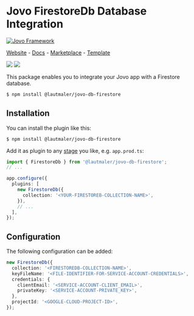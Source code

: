 # Jovo FirestoreDb Database Integration

[![Jovo Framework](https://www.jovo.tech/img/github-header.png)](https://www.jovo.tech)

<p>
<a href="https://www.jovo.tech" target="_blank">Website</a> -  <a href="https://www.jovo.tech/docs" target="_blank">Docs</a> - <a href="https://www.jovo.tech/marketplace" target="_blank">Marketplace</a> - <a href="https://github.com/jovotech/jovo-v4-template" target="_blank">Template</a>   
</p>

<p>
<a href="https://www.npmjs.com/package/@lautmaler/jovo-db-firestore" target="_blank"><img src="https://badge.fury.io/js/@lautmaler%2Fjovo-db-firestore.svg"></a>      
<a href="https://opencollective.com/jovo-framework" target="_blank"><img src="https://opencollective.com/jovo-framework/tiers/badge.svg"></a>
</p>

This package enables you to integrate your Jovo app with a Firestore database.

```bash
$ npm install @lautmaler/jovo-db-firestore
```

## Installation

You can install the plugin like this:

```sh
$ npm install @lautmaler/jovo-db-firestore
```

Add it as plugin to any [stage](https://www.jovo.tech/docs/staging) you like, e.g. `app.prod.ts`:

```typescript
import { FirestoreDb } from '@lautmaler/jovo-db-firestore';
// ...

app.configure({
  plugins: [
    new FirestoreDb({
      collection: '<YOUR-FIRESTOREB-COLLECTION-NAME>',
    }),
    // ...
  ],
});
```

## Configuration

The following configuration can be added:

```typescript
new FirestoreDb({
  collection: '<FIRESTOREDB-COLLECTION-NAME>',
  keyFileName: '<FILE-IDENTIFIER-FOR-SERVICE-ACCOUNT-CREDENTIALS>',
  credentials: {
    clientEmail: '<SERVICE-ACCOUNT-CLIENT_EMAIL>',
    privateKey: '<SERVICE-ACCOUNT-PRIVATE_KEY>',
  },
  projectId: '<GOOGLE-CLOUD-PROJECT-ID>',
});
```
